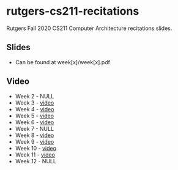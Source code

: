 # rutgers-cs211-recitations
Rutgers Fall 2020 CS211 Computer Architecture recitations slides.



## Slides

- Can be found at week[x]/week[x].pdf



## Video

- Week 2 - NULL
- Week 3 - [video](https://rutgers.zoom.us/rec/play/JuzRGl1T1d-aKGJ56pLP6A9D1tgIUdxTEuTV03dc_ACskbyUzAchffN19aO2ma36XXtG2UB8WQ7k_9LQ.RSmcQ8cXXPiTnIda)
- Week 4 - [video](https://rutgers.zoom.us/rec/share/XtuGPWFIWCqk-4q3gOPD_1ZCaBZTXrvSG38_rJlImMnO_hdrDC-RMWKt3QO1bvTA.bGm-pOsiLvHQr7Xq)
- Week 5 - [video](https://rutgers.zoom.us/rec/share/fp7Ep_MAvdNJ4RNbzPzcrCHjjPXSwFb3U6di58p05V7U5vWElVno-9YiFuvXeUCT.HXuT__GRHE8jQ3a-)
- Week 6 - [video](https://rutgers.zoom.us/rec/play/Lwk0KSfe5jTEr9TVUMFafEsPZ34wt4sj4E06SHMBEzZzU7PBkROxxKyK_UJYHvax_2VqSbcp3B1dbFiz.kTjHHBVXvQ7Yn7f5)
- Week 7 - NULL
- Week 8 - [video](https://rutgers.zoom.us/rec/share/p7CBfqNNC62bu9lFMOe6PT9LiMtK3qHVRsOUCNJ-TX8rDw1wO9r-TMP1hR3paqnA.vZr4StLJG2KPbvZI)
- Week 9 - [video](https://rutgers.zoom.us/rec/play/3bhHl_ibwk-UPfJUhblQw7P_Q15Yqf8p0KtdS2xyW5BbE_hrgoogJPEK6Wxjde3HJWGEFAtbsT9HSwmn.JtVE-WdjVUGSr6Nl)
- Week 10 - [video](https://rutgers.zoom.us/rec/share/G1wCKXyOwmmsJIHUV2ttvOh52k7qQfjNQ92ZxZIT8kh0RP-RvAdL1FFOBDc0sUQB.9Oe0tXGia_mKpZqD)
- Week 11 - [video](https://rutgers.zoom.us/rec/share/ZjwLJblGAMH0G9NeqUnTsYmIiVqRaw10BzVA5CJVO92eWW8_zHR1mq8ZnhjbLzuE._edSL4f1yBRzbqpE)
- Week 12 - NULL